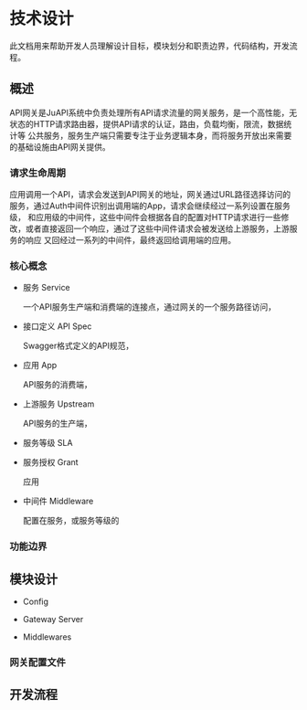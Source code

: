 # 技术设计

此文档用来帮助开发人员理解设计目标，模块划分和职责边界，代码结构，开发流程。

## 概述

API网关是JuAPI系统中负责处理所有API请求流量的网关服务，是一个高性能，无状态的HTTP请求路由器，提供API请求的认证，路由，负载均衡，限流，数据统计等
公共服务，服务生产端只需要专注于业务逻辑本身，而将服务开放出来需要的基础设施由API网关提供。

### 请求生命周期

应用调用一个API，请求会发送到API网关的地址，网关通过URL路径选择访问的服务，通过Auth中间件识别出调用端的App，请求会继续经过一系列设置在服务级，
和应用级的中间件，这些中间件会根据各自的配置对HTTP请求进行一些修改，或者直接返回一个响应，通过了这些中间件请求会被发送给上游服务，上游服务的响应
又回经过一系列的中间件，最终返回给调用端的应用。


### 核心概念

* 服务 Service
    
    一个API服务生产端和消费端的连接点，通过网关的一个服务路径访问，
    
* 接口定义 API Spec

    Swagger格式定义的API规范，

* 应用 App

    API服务的消费端，

* 上游服务 Upstream

    API服务的生产端，

* 服务等级 SLA

    

* 服务授权 Grant

    应用

* 中间件 Middleware

    配置在服务，或服务等级的
    
    

### 功能边界



## 模块设计

* Config

* Gateway Server

* Middlewares


### 网关配置文件


### 


## 开发流程

